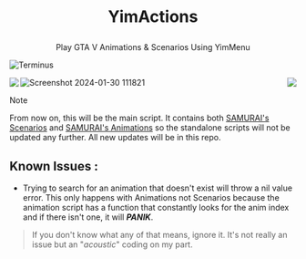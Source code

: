 # <p align="center"> YimActions </p>
<p align="center"> Play GTA V Animations &amp; Scenarios Using YimMenu </p>

![Terminus](https://github.com/xesdoog/YimActions/assets/66764345/473f5b95-6abe-4a80-a502-49d5a9635b1c)

<img align="left" src="https://github.com/xesdoog/YimActions/assets/66764345/ea2ae43d-0498-46f8-99a7-020c405ba2d5">

<img align="right" src="https://github.com/xesdoog/YimActions/assets/66764345/133238a0-723d-40cf-9f8b-fcbab5767e71">

![Screenshot 2024-01-30 111821](https://github.com/YimMenu-Lua/SAMURAI-Scenarios/assets/66764345/0158d270-f870-415e-9033-cfd48d727573)

> [!NOTE]
> From now on, this will be the main script. It contains both [SAMURAI's Scenarios](https://github.com/YimMenu-Lua/SAMURAI-Scenarios) and [SAMURAI's Animations](https://github.com/YimMenu-Lua/SAMURAI-Animations) so the standalone scripts will not be updated any further. All new updates will be in this repo.

## Known Issues :

- Trying to search for an animation that doesn't exist will throw a nil value error. This only happens with Animations not Scenarios because the animation script has a function that constantly looks for the anim index and if there isn't one, it will _**PANIK**_. 
> If you don't know what any of that means, ignore it. It's not really an issue but an "_acoustic_" coding on my part.
